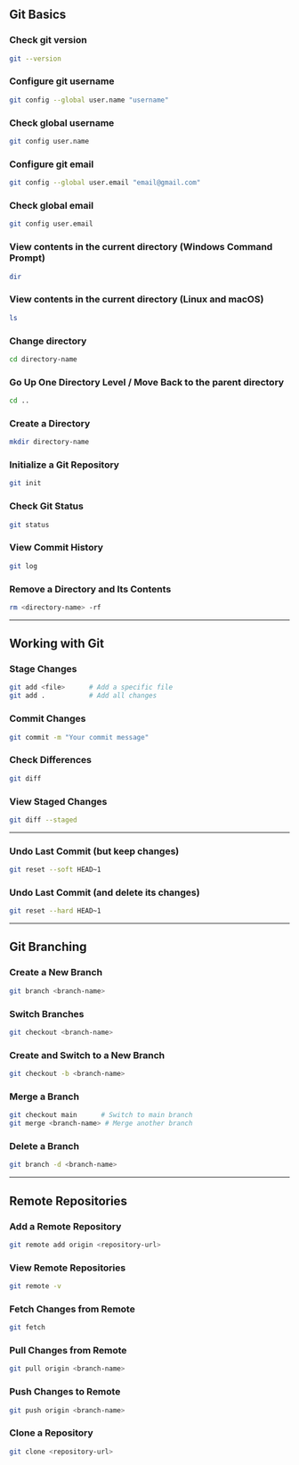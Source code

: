 ## Git Basics

### Check git version
```sh
git --version
```

### Configure git username
```sh
git config --global user.name "username"
```

### Check global username
```sh
git config user.name
```

### Configure git email
```sh
git config --global user.email "email@gmail.com"
```

### Check global email
```sh
git config user.email
```

### View contents  in the current directory (Windows Command Prompt)
```sh
dir
```

### View contents  in the current directory (Linux and macOS)
```sh
ls
```

### Change directory
```sh
cd directory-name
```

### Go Up One Directory Level / Move Back to the parent directory
```sh
cd ..
```

### Create a Directory
```sh
mkdir directory-name
```

### Initialize a Git Repository
```bash
git init
```

### Check Git Status
```bash
git status
```

### View Commit History
```bash
git log
```

### Remove a Directory and Its Contents
```sh
rm <directory-name> -rf
```
---

## Working with Git

### Stage Changes
```bash
git add <file>      # Add a specific file
git add .           # Add all changes
```

### Commit Changes
```bash
git commit -m "Your commit message"
```

### Check Differences
```bash
git diff
```

### View Staged Changes
```bash
git diff --staged
```
---

### Undo Last Commit (but keep changes)
```bash
git reset --soft HEAD~1
```

### Undo Last Commit (and delete its changes)
```bash
git reset --hard HEAD~1
```
---
## Git Branching
### Create a New Branch
```bash
git branch <branch-name>
```

### Switch Branches
```bash
git checkout <branch-name>
```

### Create and Switch to a New Branch
```bash
git checkout -b <branch-name>
```

### Merge a Branch
```bash
git checkout main      # Switch to main branch
git merge <branch-name> # Merge another branch
```

### Delete a Branch
```bash
git branch -d <branch-name>
```

---
## Remote Repositories

### Add a Remote Repository
```bash
git remote add origin <repository-url>
```

### View Remote Repositories
```bash
git remote -v
```

### Fetch Changes from Remote
```bash
git fetch
```

### Pull Changes from Remote
```bash
git pull origin <branch-name>
```

### Push Changes to Remote
```bash
git push origin <branch-name>
```

### Clone a Repository
```bash
git clone <repository-url>
```

